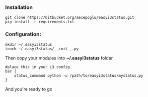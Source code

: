 ### Installation

    git clone https://bitbucket.org/aecepoglu/easyi3status.git
    pip install -r requirements.txt

### Configuration:

    mkdir ~/.easyi3status
    touch ~/.easyi3status/__init__.py

Then copy your modules into **~/.easyi3status** folder

    #place this in your i3 config
    bar {
    	status_command python -u /path/to/easyi3status/mystatus.py
    }

And you're ready to go
